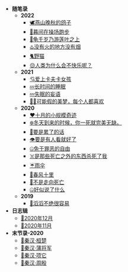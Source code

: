 <!-- docs/_sidebar.md -->
* **随笔录**
    * **2022**
        * [🕊️燕山晚秋的鸽子](随笔录/燕山晚秋的鸽子)
        * [🌠暮间在操场跑步](随笔录/暮间在操场跑步)
        * [🐢龟千岁乃游莲叶之上](随笔录/龟千岁乃游莲叶之上)
        * [♨️没有火的地方没有烟](随笔录/没有火的地方没有烟)
        * [🐈野猫](随笔录/野猫)
        * [😒人类为什么会不快乐呢？](/随笔录/人类为什么会不快乐呢？)
    * **2021**
        * [💘爱上卡夫卡女孩](随笔录/爱上卡夫卡女孩)
        * [💤长时间的睡眠](/随笔录/长时间的睡眠)
        * [💤失眠的妄语](/随笔录/失眠的妄语)
        * [🤦‍♂️可能假的美梦，每个人都喜欢](/随笔录/可能假的美梦，每个人都喜欢)
    * **2020**
        * [❤️十月的小规模奇迹](/随笔录/十月的小规模奇迹)
        * [❄️冬天到来的时候，你一死就完美无缺。](/随笔录/冬天到来的时候，你一死就完美无缺。)
        * [🥱要是累了的话](/随笔录/要是累了的话)
        * [👁️要是有人看就好了](/随笔录/要是有人看就好了)
        * [🤐免于罪恶的自由](/随笔录/免于罪恶的自由)
        * [☠️是那些死亡之外的东西杀死了我](/随笔录/是那些死亡之外的东西杀死了我)
        * [☔雨伞](/随笔录/雨伞)
        * [💨春风十里](/随笔录/春风十里)
        * [🌠不是走向死亡](/随笔录/不是走向死亡)
        * [🤐好似说了什么](/随笔录/好似说了什么)
    * **2019**
        * [💝滔滔不绝很容易](/随笔录/滔滔不绝很容易)
* **日志辑**
    * [📓2020年12月](日志辑/2020年12月)
    * [📓2020年11月](日志辑/2020年11月)
* **末节录-2020**
  * [💬秦汉·桓楚](末节录/末节录·秦汉·桓楚)
  * [💬秦汉·蒲将军](末节录/末节录·秦汉·蒲将军)
  * [💬秦汉·项它](末节录/末节录·秦汉·项它)
  * [💬秦汉·周殷](末节录/末节录·秦汉·周殷)





